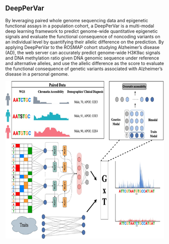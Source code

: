 ## DeepPerVar

By leveraging paired whole genome sequencing data and epigenetic functional assays in a population cohort, a  DeepPerVar is a multi-modal deep learning framework to predict genome-wide quantitative epigenetic signals and evaluate the functional consequence of noncoding variants on an individual level by quantifying their allelic difference on the prediction. By applying DeepPerVar to the ROSMAP cohort studying Alzheimer’s disease (AD), the web server can accurately predict genome-wide H3K9ac signals and DNA methylation ratio given DNA genomic sequence under reference and alternative alleles, and use the allelic difference as the score to evaluate the functional consequence of genetic variants associated with Alzheimer’s disease in a personal genome.

<center>

<div align=center><img width="800" height="500" src="https://raw.githubusercontent.com/alfredyewang/DeepPerVar/main/src/DeepPerVar.jpeg"/></div>
</center>  
